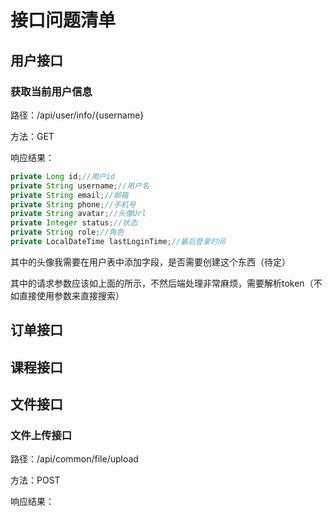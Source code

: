 # 接口问题清单

## 用户接口

### 获取当前用户信息

路径：/api/user/info/{username}

方法：GET

响应结果：

```java
private Long id;//用户id
private String username;//用户名
private String email;//邮箱
private String phone;//手机号
private String avatar;//头像Url
private Integer status;//状态
private String role;//角色
private LocalDateTime lastLoginTime;//最后登录时间
```

其中的头像我需要在用户表中添加字段，是否需要创建这个东西（待定）

其中的请求参数应该如上面的所示，不然后端处理非常麻烦，需要解析token（不如直接使用参数来直接搜索）

 

## 订单接口



## 课程接口



## 文件接口

### 文件上传接口

路径：/api/common/file/upload

方法：POST

响应结果：

```json

```

